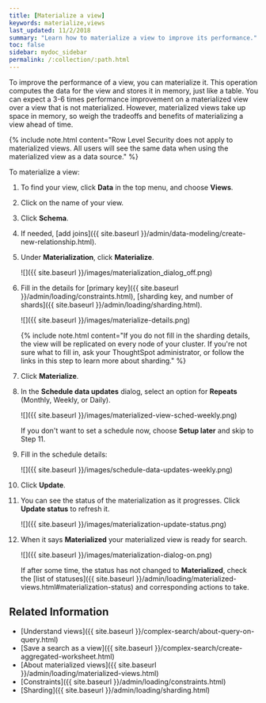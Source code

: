 ```yaml
---
title: [Materialize a view]
keywords: materialize,views
last_updated: 11/2/2018
summary: "Learn how to materialize a view to improve its performance."
toc: false
sidebar: mydoc_sidebar
permalink: /:collection/:path.html
---
```


To improve the performance of a view, you can materialize it. This operation computes the data for the view and stores it in memory, just like a table. You can expect a 3-6 times performance improvement on a materialized view over a view that is not materialized. However, materialized views take up space in memory, so weigh the tradeoffs and benefits of materializing a view ahead of time.

{% include note.html content="Row Level Security does not apply to materialized views. All users will see the same data when using the materialized view as a data source." %}

To materialize a view:

1. To find your view, click **Data** in the top menu, and choose **Views**.

2. Click on the name of your view.

3. Click **Schema**.

4. If needed, [add joins]({{ site.baseurl }}/admin/data-modeling/create-new-relationship.html).

5. Under **Materialization**, click **Materialize**.

   ![]({{ site.baseurl }}/images/materialization_dialog_off.png)

6. Fill in the details for [primary key]({{ site.baseurl }}/admin/loading/constraints.html), [sharding key, and number of shards]({{ site.baseurl }}/admin/loading/sharding.html).

   ![]({{ site.baseurl }}/images/materialize-details.png)

   {% include note.html content="If you do not fill in the sharding details, the view will be replicated on every node of your cluster. If you're not sure what to fill in, ask your ThoughtSpot administrator, or follow the links in this step to learn more about sharding." %}

7. Click **Materialize**.

8. In the **Schedule data updates** dialog, select an option for **Repeats** (Monthly, Weekly, or Daily).

   ![]({{ site.baseurl }}/images/materialized-view-sched-weekly.png)

   If you don't want to set a schedule now, choose **Setup later** and skip to Step 11.

9. Fill in the schedule details:

   ![]({{ site.baseurl }}/images/schedule-data-updates-weekly.png)

10. Click **Update**.

11. You can see the status of the materialization as it progresses. Click **Update status** to refresh it.

    ![]({{ site.baseurl }}/images/materialization-update-status.png)

12. When it says **Materialized** your materialized view is ready for search.

    ![]({{ site.baseurl }}/images/materialization-dialog-on.png)

    If after some time, the status has not changed to **Materialized**, check the [list of statuses]({{ site.baseurl }}/admin/loading/materialized-views.html#materialization-status) and corresponding actions to take.

## Related Information

-   [Understand views]({{ site.baseurl }}/complex-search/about-query-on-query.html)  
-   [Save a search as a view]({{ site.baseurl }}/complex-search/create-aggregated-worksheet.html)
-   [About materialized views]({{ site.baseurl }}/admin/loading/materialized-views.html)
-   [Constraints]({{ site.baseurl }}/admin/loading/constraints.html)
-   [Sharding]({{ site.baseurl }}/admin/loading/sharding.html)

